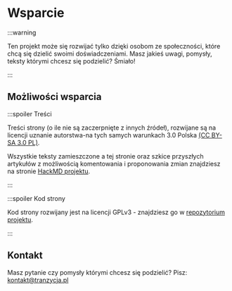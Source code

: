 # Wsparcie

:::warning

Ten projekt może się rozwijać tylko dzięki osobom ze społeczności, które chcą się dzielić swoimi doświadczeniami. Masz jakieś uwagi, pomysły, teksty którymi chcesz się podzielić? Śmiało!

:::

## Możliwości wsparcia

:::spoiler Treści

Treści strony (o ile nie są zaczerpnięte z innych źródeł), rozwijane są na licencji uznanie autorstwa-na tych samych warunkach 3.0 Polska [(CC BY-SA 3.0 PL)](https://creativecommons.org/licenses/by-sa/3.0/pl/).

Wszystkie teksty zamieszczone a tej stronie oraz szkice przyszłych artykułów z możliwością komentowania i proponowania zmian znajdziesz na stronie [HackMD projektu](https://hackmd.io/@tranzycja).

:::

:::spoiler Kod strony

Kod strony rozwijany jest na licencji GPLv3 - znajdziesz go w [repozytorium projektu](https://github.com/Tash-Feneko/tranzycja.pl/).

:::

## Kontakt

Masz pytanie czy pomysły którymi chcesz się podzielić?
Pisz: kontakt@tranzycja.pl
